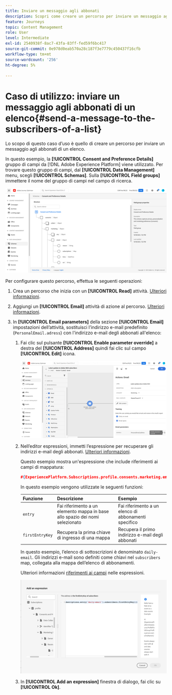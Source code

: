 ```yaml
---
title: Inviare un messaggio agli abbonati
description: Scopri come creare un percorso per inviare un messaggio agli abbonati di un elenco
feature: Journeys
topic: Content Management
role: User
level: Intermediate
exl-id: 2540938f-8ac7-43fa-83ff-fed59f6bc417
source-git-commit: 0e978d0eab570a28c187f3e7779c450437f16cfb
workflow-type: tm+mt
source-wordcount: '256'
ht-degree: 5%

---
```


# Caso di utilizzo: inviare un messaggio agli abbonati di un elenco{#send-a-message-to-the-subscribers-of-a-list}

Lo scopo di questo caso d’uso è quello di creare un percorso per inviare un messaggio agli abbonati di un elenco.

In questo esempio, la **[!UICONTROL Consent and Preference Details]** gruppo di campi da [!DNL Adobe Experience Platform] viene utilizzato. Per trovare questo gruppo di campi, dal **[!UICONTROL Data Management]** menu, scegli **[!UICONTROL Schemas]**. Sulla **[!UICONTROL Field groups]** immettere il nome del gruppo di campi nel campo di ricerca.

![Questo gruppo di campi include l&#39;elemento subscriptions](assets/consent-and-preference-details-field-group.png)

Per configurare questo percorso, effettua le seguenti operazioni:

1. Crea un percorso che inizia con un **[!UICONTROL Read]** attività. [Ulteriori informazioni](journey-gs.md).
1. Aggiungi un **[!UICONTROL Email]** attività di azione al percorso. [Ulteriori informazioni](journeys-message.md).
1. In **[!UICONTROL Email parameters]** della sezione **[!UICONTROL Email]** impostazioni dell’attività, sostituisci l’indirizzo e-mail predefinito (`PersonalEmail.adress`) con l&#39;indirizzo e-mail degli abbonati all&#39;elenco:

   1. Fai clic sul pulsante **[!UICONTROL Enable parameter override]** a destra del **[!UICONTROL Address]** quindi fai clic sul campo **[!UICONTROL Edit]** icona.

      ![](assets/message-to-subscribers-uc-1.png)

   1. Nell’editor espressioni, immetti l’espressione per recuperare gli indirizzi e-mail degli abbonati. [Ulteriori informazioni](expression/expressionadvanced.md).

      Questo esempio mostra un&#39;espressione che include riferimenti ai campi di mappatura:

      ```json
      #{ExperiencePlatform.Subscriptions.profile.consents.marketing.email.subscriptions.entry('daily-email').subscribers.firstEntryKey()}
      ```

      In questo esempio vengono utilizzate le seguenti funzioni:

      | Funzione | Descrizione | Esempio |
      | --- | --- | --- |
      | `entry` | Fai riferimento a un elemento mappa in base allo spazio dei nomi selezionato | Fai riferimento a un elenco di abbonamenti specifico |
      | `firstEntryKey` | Recupera la prima chiave di ingresso di una mappa | Recupera il primo indirizzo e-mail degli abbonati |

      In questo esempio, l’elenco di sottoscrizioni è denominato `daily-email`. Gli indirizzi e-mail sono definiti come chiavi nel `subscribers` map, collegata alla mappa dell’elenco di abbonamenti.

      Ulteriori informazioni [riferimenti ai campi](expression/field-references.md) nelle espressioni.

      ![](assets/message-to-subscribers-uc-2.png)

   1. In **[!UICONTROL Add an expression]** finestra di dialogo, fai clic su **[!UICONTROL Ok]**.
